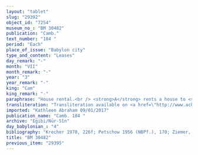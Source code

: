 ```yaml
---
layout: "tablet"
slug: "29392"
object_id: "7254"
museum_no_: "BM 30482"
publication: "Camb."
text_number: "184 "
period: "Each"
place_of_issue: "Babylon city"
type_and_content: "Leases"
day_remark: "-"
month: "VII"
month_remark: "-"
year: "3"
year_remark: "-"
king: "Cam"
king_remark: "-"
paraphrase: "House rental.<br /> <strong>A</strong> rents a house to <strong>B</strong> for 3 years, at a yearly price of 7 1/2 shekels of silver. It is agreed that half of the silver should be paid at the beginning of the year, and the remainder in the middle. The renter should caulk (<em>&scaron;an&ucirc;</em>) the roof and repair the wall foundations (<em>asurr&ucirc;</em>). He should also pay for the additional payment (<em>nūptu</em>) in Nisan (I), D&ucirc;zu (IV) and Kislim (IX). The house is at the renter&rsquo;s disposal from the 1<sup>st</sup> of Arahsamna (VIII) onwards. Names of 2 witnesses and the scribe.<br /> &nbsp;<br /> <strong>A</strong> = Itti-Marduk-balāṭu/Nab&ucirc;-ahhē-iddin//Egibi; <strong>B</strong> = Bēl-uballiṭ/Aplāya//Ir&rsquo;anni"
transliteration: "Transliteration available on <a href=\"http://www.achemenet.com/fr/item/?/sources-textuelles/textes-par-langues-et-ecritures/babylonien/archives-egibi/1677978\" target=\"_blank\">Achemenet</a>"
imported: "Kathleen Abraham 09/01/2017"
publication_name: "Camb. 184 "
archive: "Egibi/Nūr-Sîn"
day_babylonian_: "4"
bibliography: "Krecher 1970, 226f; Petschow 1956 (NBPf.), 170; Ziemer, BA 3 (1898), 476."
title: "BM 30482"
previous_item: "29395"
---
```

